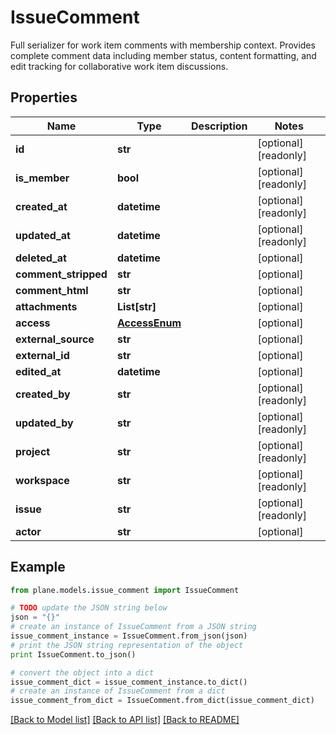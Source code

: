 # IssueComment

Full serializer for work item comments with membership context.  Provides complete comment data including member status, content formatting, and edit tracking for collaborative work item discussions.

## Properties
Name | Type | Description | Notes
------------ | ------------- | ------------- | -------------
**id** | **str** |  | [optional] [readonly] 
**is_member** | **bool** |  | [optional] [readonly] 
**created_at** | **datetime** |  | [optional] [readonly] 
**updated_at** | **datetime** |  | [optional] [readonly] 
**deleted_at** | **datetime** |  | [optional] 
**comment_stripped** | **str** |  | [optional] 
**comment_html** | **str** |  | [optional] 
**attachments** | **List[str]** |  | [optional] 
**access** | [**AccessEnum**](AccessEnum.md) |  | [optional] 
**external_source** | **str** |  | [optional] 
**external_id** | **str** |  | [optional] 
**edited_at** | **datetime** |  | [optional] 
**created_by** | **str** |  | [optional] [readonly] 
**updated_by** | **str** |  | [optional] [readonly] 
**project** | **str** |  | [optional] [readonly] 
**workspace** | **str** |  | [optional] [readonly] 
**issue** | **str** |  | [optional] [readonly] 
**actor** | **str** |  | [optional] 

## Example

```python
from plane.models.issue_comment import IssueComment

# TODO update the JSON string below
json = "{}"
# create an instance of IssueComment from a JSON string
issue_comment_instance = IssueComment.from_json(json)
# print the JSON string representation of the object
print IssueComment.to_json()

# convert the object into a dict
issue_comment_dict = issue_comment_instance.to_dict()
# create an instance of IssueComment from a dict
issue_comment_from_dict = IssueComment.from_dict(issue_comment_dict)
```
[[Back to Model list]](../README.md#documentation-for-models) [[Back to API list]](../README.md#documentation-for-api-endpoints) [[Back to README]](../README.md)


